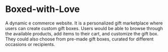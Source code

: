 # Boxed-with-Love
A dynamic e commerce website. It is a personalized gift marketplace where users can create custom gift boxes. Users would be able to browse through the available products, add items to their cart, and customize the gift box. They could also choose from pre-made gift boxes, curated for different occasions or recipients.
